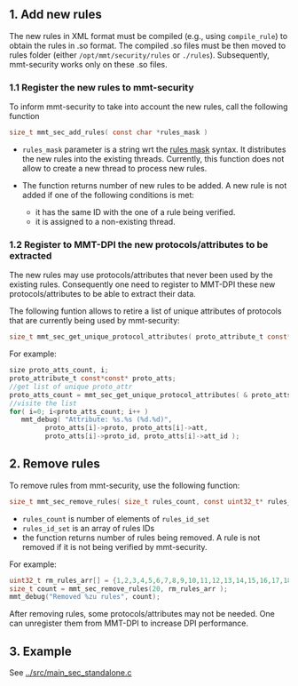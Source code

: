 
## 1. Add new rules
The new rules in XML format must be compiled (e.g., using `compile_rule`) to obtain the rules in .so format.
The compiled .so files must be then moved to rules folder (either `/opt/mmt/security/rules` or `./rules`).
Subsequently, mmt-security works only on these .so files.

### 1.1 Register the new rules to mmt-security
To inform mmt-security to take into account the new rules, call the following function

```C
size_t mmt_sec_add_rules( const char *rules_mask )
```

- `rules_mask` parameter is a string wrt the [rules mask](./rules_mask.md) syntax. It distributes the new rules into the existing threads. 
Currently, this function does not allow to create a new thread to process new rules.

-  The function returns number of new rules to be added. A new rule is not added if one of the following conditions is met:

    - it has the same ID with the one of a rule being verified.
    - it is assigned to a non-existing thread.
    
### 1.2 Register to MMT-DPI the new protocols/attributes to be extracted
The new rules may use protocols/attributes that never been used by the existing rules.
Consequently one need to register to MMT-DPI these new protocols/attributes to be able to extract their data.

The following funtion allows to retire a list of unique attributes of protocols that are currently being used by mmt-security:

```C
size_t mmt_sec_get_unique_protocol_attributes( proto_attribute_t const*const** proto_atts_array );
```

For example:

```C
size proto_atts_count, i;
proto_attribute_t const*const* proto_atts;
//get list of unique proto_attr
proto_atts_count = mmt_sec_get_unique_protocol_attributes( & proto_atts );
//visite the list
for( i=0; i<proto_atts_count; i++ )
   mmt_debug( "Attribute: %s.%s (%d.%d)",
         proto_atts[i]->proto, proto_atts[i]->att,
         proto_atts[i]->proto_id, proto_atts[i]->att_id );
```

## 2. Remove rules

To remove rules from mmt-security, use the following function:

```C
size_t mmt_sec_remove_rules( size_t rules_count, const uint32_t* rules_id_set );
```

- `rules_count` is number of elements of `rules_id_set`
- `rules_id_set` is an array of rules IDs
- the function returns number of rules being removed.
A rule is not removed if it is not being verified by mmt-security.

For example:

```C
uint32_t rm_rules_arr[] = {1,2,3,4,5,6,7,8,9,10,11,12,13,14,15,16,17,18,19,20};
size_t count = mmt_sec_remove_rules(20, rm_rules_arr );
mmt_debug("Removed %zu rules", count);
```

After removing rules, some protocols/attributes may not be needed. One can unregister them from MMT-DPI to increase DPI performance.

## 3. Example

See [../src/main_sec_standalone.c](../src/main_sec_standalone.c)
